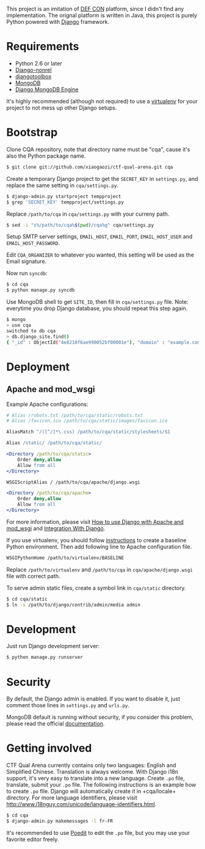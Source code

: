 This project is an imitation of [DEF CON](https://www.defcon.org/) platform, since I didn't find any implementation. The orignal platform is written in Java, this project is purely Python powered with [Django](https://www.djangoproject.com/) framework.

# Requirements #

- Python 2.6 or later
- [Django-nonrel](http://www.allbuttonspressed.com/projects/django-nonrel)
- [djangotoolbox](http://www.allbuttonspressed.com/projects/djangotoolbox)
- [MongoDB](http://www.mongodb.org/)
- [Django MongoDB Engine](http://django-mongodb.org/)

It's highly recommended (although not required) to use a [virtualenv](http://virtualenv.org/) for your project to not mess up other Django setups.

# Bootstrap #

Clone CQA repository, note that directory name must be "cqa", cause it's also the Python package name.

```bash
$ git clone git://github.com/xiaogaozi/ctf-qual-arena.git cqa
```

Create a temporary Django project to get the `SECRET_KEY` in `settings.py`, and replace the same setting in `cqa/settings.py`.

```bash
$ django-admin.py startproject tempproject
$ grep 'SECRET_KEY' tempproject/settings.py
```

Replace `/path/to/cqa` in `cqa/settings.py` with your curreny path.

```bash
$ sed -i "s%/path/to/cqa%$(pwd)/cqa%g" cqa/settings.py
```

Setup SMTP server settings, `EMAIL_HOST`, `EMAIL_PORT`, `EMAIL_HOST_USER` and `EMAIL_HOST_PASSWORD`.

Edit `CQA_ORGANIZER` to whatever you wanted, this setting will be used as the Email signature.

Now run `syncdb`:

```bash
$ cd cqa
$ python manage.py syncdb
```

Use MongoDB shell to get `SITE_ID`, then fill in `cqa/settings.py` file. Note: everytime you drop Django database, you should repeat this step again.

```bash
$ mongo
> use cqa
switched to db cqa
> db.django_site.find()
{ "_id" : ObjectId("4e8210f6ae990052bf00001e"), "domain" : "example.com", "name" : "example.com" }
```

# Deployment #

## Apache and mod_wsgi ##

Example Apache configurations:

```apache
# Alias /robots.txt /path/to/cqa/static/robots.txt
# Alias /favicon.ico /path/to/cqa/static/images/favicon.ico

AliasMatch ^/([^/]*\.css) /path/to/cqa/static/stylesheets/$1

Alias /static/ /path/to/cqa/static/

<Directory /path/to/cqa/static>
    Order deny,allow
    Allow from all
</Directory>

WSGIScriptAlias / /path/to/cqa/apache/django.wsgi

<Directory /path/to/cqa/apache>
    Order deny,allow
    Allow from all
</Directory>
```

For more information, please visit [How to use Django with Apache and mod_wsgi](https://docs.djangoproject.com/en/1.3/howto/deployment/modwsgi/) and [Integration With Django](http://code.google.com/p/modwsgi/wiki/IntegrationWithDjango).

If you use virtualenv, you should follow [instructions](http://code.google.com/p/modwsgi/wiki/VirtualEnvironments#Baseline_Environment) to create a baseline Python environment. Then add following line to Apache configuration file.

```apache
WSGIPythonHome /path/to/virtualenv/BASELINE
```

Replace `/path/to/virtualenv` and `/path/to/cqa` in `cqa/apache/django.wsgi` file with correct path.

To serve admin static files, create a symbol link in `cqa/static` directory.

```bash
$ cd cqa/static
$ ln -s /path/to/django/contrib/admin/media admin
```

# Development #

Just run Django development server:

```bash
$ python manage.py runserver
```

# Security #

By default, the Django admin is enabled. If you want to disable it, just comment those lines in `settings.py` and `urls.py`.

MongoDB default is running without security, if you consider this problem, please read the official [documentation](http://www.mongodb.org/display/DOCS/Security+and+Authentication).

# Getting involved #

CTF Qual Arena currently contains only two languages: English and Simplified Chinese. Translation is always welcome. With Django i18n support, it's very easy to translate into a new language. Create `.po` file, translate, submit your `.po` file. The following instructions is an example how to create `.po` file. Django will automatically create it in +cqa/locale+ directory. For more language identifiers, please visit http://www.i18nguy.com/unicode/language-identifiers.html.

```bash
$ cd cqa
$ django-admin.py makemessages -l fr-FR
```

It's recommended to use [Poedit](http://www.poedit.net/) to edit the `.po` file, but you may use your favorite editor freely.
